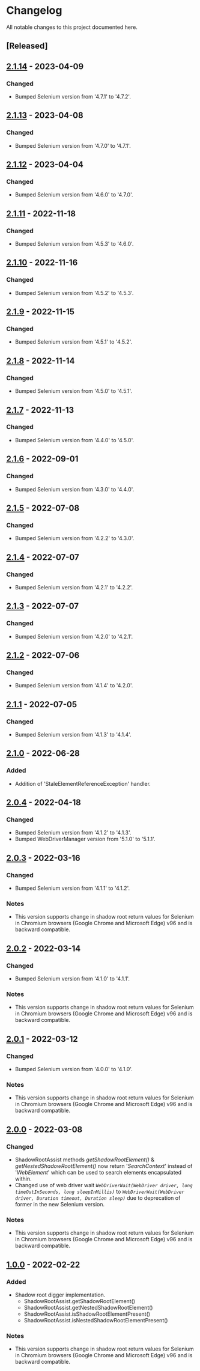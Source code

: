 # Changelog
All notable changes to this project documented here.

## [Released]

## [2.1.14](https://search.maven.org/artifact/io.github.abhinavminhas/ShadowRoot.Digger/2.1.14/jar) - 2023-04-09
### Changed
- Bumped Selenium version from '4.7.1' to '4.7.2'.

## [2.1.13](https://search.maven.org/artifact/io.github.abhinavminhas/ShadowRoot.Digger/2.1.13/jar) - 2023-04-08
### Changed
- Bumped Selenium version from '4.7.0' to '4.7.1'.

## [2.1.12](https://search.maven.org/artifact/io.github.abhinavminhas/ShadowRoot.Digger/2.1.12/jar) - 2023-04-04
### Changed
- Bumped Selenium version from '4.6.0' to '4.7.0'.

## [2.1.11](https://search.maven.org/artifact/io.github.abhinavminhas/ShadowRoot.Digger/2.1.11/jar) - 2022-11-18
### Changed
- Bumped Selenium version from '4.5.3' to '4.6.0'.

## [2.1.10](https://search.maven.org/artifact/io.github.abhinavminhas/ShadowRoot.Digger/2.1.10/jar) - 2022-11-16
### Changed
- Bumped Selenium version from '4.5.2' to '4.5.3'.

## [2.1.9](https://search.maven.org/artifact/io.github.abhinavminhas/ShadowRoot.Digger/2.1.9/jar) - 2022-11-15
### Changed
- Bumped Selenium version from '4.5.1' to '4.5.2'.

## [2.1.8](https://search.maven.org/artifact/io.github.abhinavminhas/ShadowRoot.Digger/2.1.8/jar) - 2022-11-14
### Changed
- Bumped Selenium version from '4.5.0' to '4.5.1'.

## [2.1.7](https://search.maven.org/artifact/io.github.abhinavminhas/ShadowRoot.Digger/2.1.7/jar) - 2022-11-13
### Changed
- Bumped Selenium version from '4.4.0' to '4.5.0'.

## [2.1.6](https://search.maven.org/artifact/io.github.abhinavminhas/ShadowRoot.Digger/2.1.6/jar) - 2022-09-01
### Changed
- Bumped Selenium version from '4.3.0' to '4.4.0'.

## [2.1.5](https://search.maven.org/artifact/io.github.abhinavminhas/ShadowRoot.Digger/2.1.5/jar) - 2022-07-08
### Changed
- Bumped Selenium version from '4.2.2' to '4.3.0'.

## [2.1.4](https://search.maven.org/artifact/io.github.abhinavminhas/ShadowRoot.Digger/2.1.4/jar) - 2022-07-07
### Changed
- Bumped Selenium version from '4.2.1' to '4.2.2'.

## [2.1.3](https://search.maven.org/artifact/io.github.abhinavminhas/ShadowRoot.Digger/2.1.3/jar) - 2022-07-07
### Changed
- Bumped Selenium version from '4.2.0' to '4.2.1'.

## [2.1.2](https://search.maven.org/artifact/io.github.abhinavminhas/ShadowRoot.Digger/2.1.2/jar) - 2022-07-06
### Changed
- Bumped Selenium version from '4.1.4' to '4.2.0'.

## [2.1.1](https://search.maven.org/artifact/io.github.abhinavminhas/ShadowRoot.Digger/2.1.1/jar) - 2022-07-05
### Changed
- Bumped Selenium version from '4.1.3' to '4.1.4'.

## [2.1.0](https://search.maven.org/artifact/io.github.abhinavminhas/ShadowRoot.Digger/2.1.0/jar) - 2022-06-28
### Added
- Addition of 'StaleElementReferenceException' handler.

## [2.0.4](https://search.maven.org/artifact/io.github.abhinavminhas/ShadowRoot.Digger/2.0.4/jar) - 2022-04-18
### Changed
- Bumped Selenium version from '4.1.2' to '4.1.3'.
- Bumped WebDriverManager version from '5.1.0' to '5.1.1'.

## [2.0.3](https://search.maven.org/artifact/io.github.abhinavminhas/ShadowRoot.Digger/2.0.3/jar) - 2022-03-16
### Changed
- Bumped Selenium version from '4.1.1' to '4.1.2'.

### Notes
- This version supports change in shadow root return values for Selenium in Chromium browsers (Google Chrome and Microsoft Edge) v96 and is backward compatible.

## [2.0.2](https://search.maven.org/artifact/io.github.abhinavminhas/ShadowRoot.Digger/2.0.2/jar) - 2022-03-14
### Changed
- Bumped Selenium version from '4.1.0' to '4.1.1'.

### Notes
- This version supports change in shadow root return values for Selenium in Chromium browsers (Google Chrome and Microsoft Edge) v96 and is backward compatible.

## [2.0.1](https://search.maven.org/artifact/io.github.abhinavminhas/ShadowRoot.Digger/2.0.1/jar) - 2022-03-12
### Changed
- Bumped Selenium version from '4.0.0' to '4.1.0'.

### Notes
- This version supports change in shadow root return values for Selenium in Chromium browsers (Google Chrome and Microsoft Edge) v96 and is backward compatible.

## [2.0.0](https://search.maven.org/artifact/io.github.abhinavminhas/ShadowRoot.Digger/2.0.0/jar) - 2022-03-08
### Changed
- ShadowRootAssist methods *getShadowRootElement()* & *getNestedShadowRootElement()* now return '*SearchContext*' instead of '*WebElement*' which can be used to search elements encapsulated within.
- Changed use of web driver wait *```WebDriverWait(WebDriver driver, long timeOutInSeconds, long sleepInMillis)```* to *```WebDriverWait(WebDriver driver, Duration timeout, Duration sleep)```* due to deprecation of former in the new Selenium version.

### Notes
- This version supports change in shadow root return values for Selenium in Chromium browsers (Google Chrome and Microsoft Edge) v96 and is backward compatible.

## [1.0.0](https://search.maven.org/artifact/io.github.abhinavminhas/ShadowRoot.Digger/1.0.0/jar) - 2022-02-22
### Added
- Shadow root digger implementation.
  - ShadowRootAssist.getShadowRootElement()
  - ShadowRootAssist.getNestedShadowRootElement()
  - ShadowRootAssist.isShadowRootElementPresent()
  - ShadowRootAssist.isNestedShadowRootElementPresent()

### Notes
- This version supports change in shadow root return values for Selenium in Chromium browsers (Google Chrome and Microsoft Edge) v96 and is backward compatible.